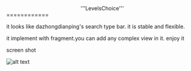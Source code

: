 <center>'''LevelsChoice'''</center>
============

it looks like dazhongdianping's search type bar. it is stable and flexible.

it implement with fragment.you can add any complex view in it. enjoy it 

screen shot

![alt text](https://raw.githubusercontent.com/microjixl/LevelsChoice/master/screen_shot.gif)
